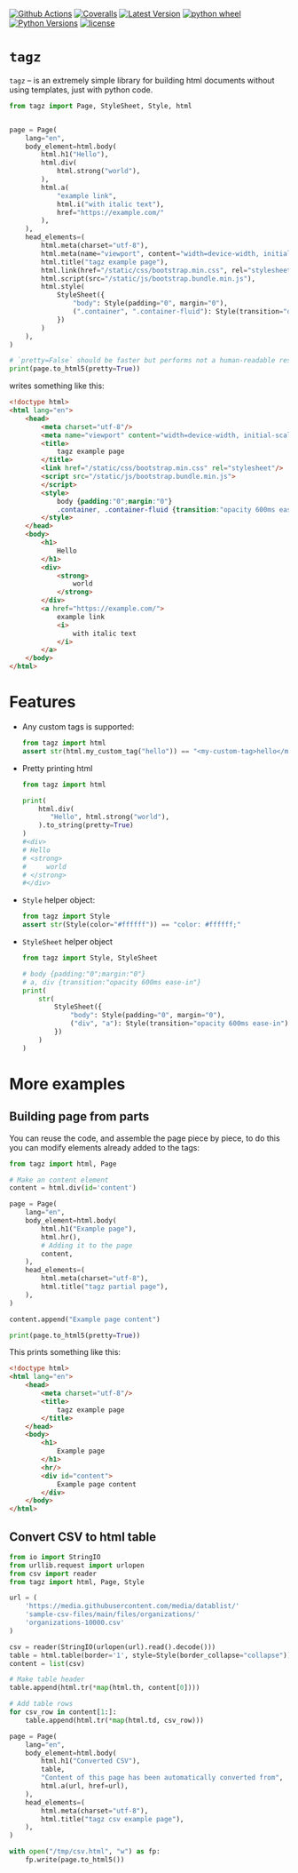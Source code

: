 [![Github Actions](https://github.com/mosquito/tagz/workflows/tests/badge.svg)](https://github.com/mosquito/tagz/actions?query=branch%3Amaster)
[![Coveralls](https://coveralls.io/repos/github/mosquito/tagz/badge.svg?branch=master)](https://coveralls.io/github/mosquito/tagz?branch=master)
[![Latest Version](https://img.shields.io/pypi/v/tagz.svg)](https://pypi.python.org/pypi/tagz/)
[![python wheel](https://img.shields.io/pypi/wheel/tagz.svg)](https://pypi.python.org/pypi/tagz/)
[![Python Versions](https://img.shields.io/pypi/pyversions/tagz.svg)](https://pypi.python.org/pypi/tagz/)
[![license](https://img.shields.io/pypi/l/tagz.svg)](https://pypi.python.org/pypi/tagz/)

# `tagz`

`tagz` – is an extremely simple library for building html documents without using templates, 
just with python code.

```python
from tagz import Page, StyleSheet, Style, html


page = Page(
    lang="en",
    body_element=html.body(
        html.h1("Hello"),
        html.div(
            html.strong("world"),
        ),
        html.a(
            "example link",
            html.i("with italic text"),
            href="https://example.com/"
        ),
    ),
    head_elements=(
        html.meta(charset="utf-8"),
        html.meta(name="viewport", content="width=device-width, initial-scale=1"),
        html.title("tagz example page"),
        html.link(href="/static/css/bootstrap.min.css", rel="stylesheet"),
        html.script(src="/static/js/bootstrap.bundle.min.js"),
        html.style(
            StyleSheet({
                "body": Style(padding="0", margin="0"),
                (".container", ".container-fluid"): Style(transition="opacity 600ms ease-in"),
            })
        )
    ),
)

# `pretty=False` should be faster but performs not a human-readable result
print(page.to_html5(pretty=True))
```

writes something like this:

```html
<!doctype html>
<html lang="en">
	<head>
		<meta charset="utf-8"/>
		<meta name="viewport" content="width=device-width, initial-scale=1"/>
		<title>
			tagz example page
		</title>
		<link href="/static/css/bootstrap.min.css" rel="stylesheet"/>
		<script src="/static/js/bootstrap.bundle.min.js">
		</script>
		<style>
			body {padding:"0";margin:"0"}
			.container, .container-fluid {transition:"opacity 600ms ease-in"}
		</style>
	</head>
	<body>
		<h1>
			Hello
		</h1>
		<div>
			<strong>
				world
			</strong>
		</div>
		<a href="https://example.com/">
			example link
			<i>
				with italic text
			</i>
		</a>
	</body>
</html>
```

# Features

* Any custom tags is supported:
  ```python
  from tagz import html
  assert str(html.my_custom_tag("hello")) == "<my-custom-tag>hello</my-custom-tag>" 
  ```
* Pretty printing html
  ```python
  from tagz import html

  print(
      html.div(
         "Hello", html.strong("world"),
      ).to_string(pretty=True)
  )
  #<div>
  #	Hello
  #	<strong>
  #		world
  #	</strong>
  #</div>
  ```
* `Style` helper object:
  ```python
  from tagz import Style
  assert str(Style(color="#ffffff")) == "color: #ffffff;"
  ```
* `StyleSheet` helper object
  ```python
  from tagz import Style, StyleSheet

  # body {padding:"0";margin:"0"}
  # a, div {transition:"opacity 600ms ease-in"}
  print(
      str(
          StyleSheet({
              "body": Style(padding="0", margin="0"),
              ("div", "a"): Style(transition="opacity 600ms ease-in"),
          })
      )
  )
  ```

# More examples

## Building page from parts

You can reuse the code, and assemble the page piece by piece, 
to do this you can modify elements already added to the tags:

```python
from tagz import html, Page

# Make an content element
content = html.div(id='content')

page = Page(
    lang="en",
    body_element=html.body(
        html.h1("Example page"),
        html.hr(),
        # Adding it to the page
        content,
    ),
    head_elements=(
        html.meta(charset="utf-8"),
        html.title("tagz partial page"),
    ),
)

content.append("Example page content")

print(page.to_html5(pretty=True))
```

This prints something like this:  

```html
<!doctype html>
<html lang="en">
	<head>
		<meta charset="utf-8"/>
		<title>
			tagz example page
		</title>
	</head>
	<body>
		<h1>
			Example page
		</h1>
		<hr/>
		<div id="content">
			Example page content
		</div>
	</body>
</html>
```

## Convert CSV to html table

```python
from io import StringIO
from urllib.request import urlopen
from csv import reader
from tagz import html, Page, Style

url = (
    'https://media.githubusercontent.com/media/datablist/'
    'sample-csv-files/main/files/organizations/'
    'organizations-10000.csv'
)

csv = reader(StringIO(urlopen(url).read().decode()))
table = html.table(border='1', style=Style(border_collapse="collapse"))
content = list(csv)

# Make table header 
table.append(html.tr(*map(html.th, content[0])))

# Add table rows
for csv_row in content[1:]:
    table.append(html.tr(*map(html.td, csv_row)))

page = Page(
    lang="en",
    body_element=html.body(
        html.h1("Converted CSV"),
        table,
        "Content of this page has been automatically converted from",
        html.a(url, href=url),
    ),
    head_elements=(
        html.meta(charset="utf-8"),
        html.title("tagz csv example page"),
    ),
)

with open("/tmp/csv.html", "w") as fp:
    fp.write(page.to_html5())
```